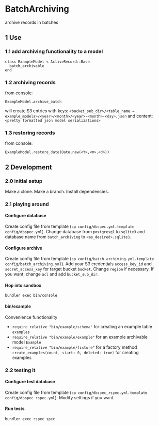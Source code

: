 # BatchArchiving

archive records in batches

## 1 Use

### 1.1 add archiving functionality to a model
```
class ExampleModel < ActiveRecord::Base
  batch_archivable
end
```

### 1.2  archiving records
from console:
```
ExampleModel.archive_batch
```
will create S3 entries with keys: `<bucket_sub_dir>/<table_name = example_models>/<year>/<month>/<year>-<month>-<day>.json` and content: `<pretty formatted json model serializations>`

### 1.3 restoring records
from console:
```
ExampleModel.restore_date(Date.new(<Y>,<m>,<d>))
```

## 2 Development

### 2.0 initial setup

Make a clone. Make a branch. Install dependencies.

### 2.1 playing around

#### Configure database

Create config file from template (`cp config/dbspec.yml.template config/dbspec.yml`). Change database from `postgresql` to `sqlite3` and database name from `batch_archiving` to `<as_desired>.sqlite3`.

#### Configure archive

Create config file from template (`cp config/batch_archiving.yml.template config/batch_archiving.yml`). Add your S3 credentials `access_key_id` and `secret_access_key` for target bucket `bucket`. Change `region` if necessary. If you want, change `acl` and add `bucket_sub_dir`.

#### Hop into sandbox
```
bundler exec bin/console
```

#### bin/example
Convenience functionality
- `require_relative "bin/example/schema"` for creating an example table `examples`
- `require_relative "bin/example/example"` for an example archivable model `Example`
- `require_relative "bin/example/fixture"` for a factory method `create_examples(count, start: 0, deleted: true)` for creating examples

### 2.2 testing it

#### Configure test database
Create config file from template (`cp config/dbspec_rspec.yml.template config/dbspec_rspec.yml`). Modify settings if you want.

#### Run tests
```
bundler exec rspec spec
```
